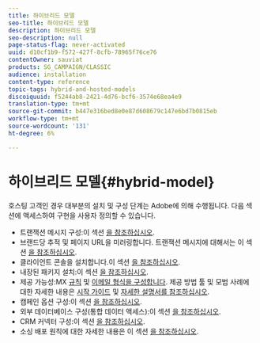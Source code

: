 ```yaml
---
title: 하이브리드 모델
seo-title: 하이브리드 모델
description: 하이브리드 모델
seo-description: null
page-status-flag: never-activated
uuid: d10cf1b9-f572-427f-8cfb-78965f76ce76
contentOwner: sauviat
products: SG_CAMPAIGN/CLASSIC
audience: installation
content-type: reference
topic-tags: hybrid-and-hosted-models
discoiquuid: f5244ab8-2421-4d76-bcf6-3574e68ea4e9
translation-type: tm+mt
source-git-commit: b447e316bed8e0e87d608679c147e6bd7b0815eb
workflow-type: tm+mt
source-wordcount: '131'
ht-degree: 6%

---
```



# 하이브리드 모델{#hybrid-model}

호스팅 고객인 경우 대부분의 설치 및 구성 단계는 Adobe에 의해 수행됩니다. 다음 섹션에 액세스하여 구현을 사용자 정의할 수 있습니다.

* 트랜잭션 메시지 구성:이 섹션 [을 참조하십시오](../../message-center/using/transactional-messaging-architecture.md).
* 브랜드당 추적 및 페이지 URL을 미러링합니다. 트랜잭션 메시지에 대해서는 이 섹션 [을 참조하십시오](../../message-center/using/configuring-multibranding.md).
* 클라이언트 콘솔을 설치합니다.이 섹션 [을 참조하십시오](../../installation/using/installing-the-client-console.md).
* 내장된 패키지 설치:이 섹션 [을 참조하십시오](../../installation/using/installing-campaign-standard-packages.md).
* 제공 가능성:MX [규칙](../../installation/using/email-deliverability.md#mx-configuration) 및 [이메일 형식을 구성합니다](../../installation/using/email-deliverability.md#managing-email-formats). 제공 방법 툴 및 모범 사례에 대한 자세한 내용은 [시작 가이드](../../delivery/using/deliverability-key-points.md) 및 [자세한 설명서를 참조하십시오](../../delivery/using/about-deliverability.md).
* 캠페인 옵션 구성:이 섹션 [을 참조하십시오](../../installation/using/configuring-campaign-options.md).
* 외부 데이터베이스 구성(통합 데이터 액세스):이 섹션 [을 참조하십시오](../../platform/using/about-fda.md).
* CRM 커넥터 구성:이 섹션 [을 참조하십시오](../../platform/using/crm-connectors.md).
* 소싱 배포 원칙에 대한 자세한 내용은 이 섹션 [을 참조하십시오](../../installation/using/mid-sourcing-deployment.md).

